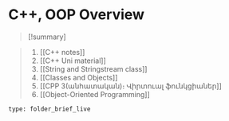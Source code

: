 # C++, OOP Overview

> [!summary] 
> 

>1. [[C++ notes]]
>2. [[C++ Uni material]]
>3. [[String and Stringstream class]]
>4. [[Classes and Objects]]
>5. [[CPP 3(անհատական)։ Վիրտուալ ֆունկցիաներ]]
>6. [[Object-Oriented Programming]]

```ccard
type: folder_brief_live
```

